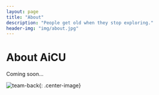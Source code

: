 ```yaml
---
layout: page
title: "About"
description: "People get old when they stop exploring."
header-img: "img/about.jpg"
---
```


# About AiCU

Coming soon...

![team-back](https://liangli2718.github.io/img/about-team-back.jpg){: .center-image}

